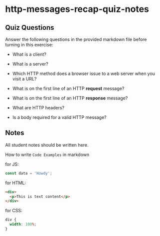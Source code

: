 # http-messages-recap-quiz-notes

## Quiz Questions

Answer the following questions in the provided markdown file before turning in this exercise:

- What is a client?

- What is a server?

- Which HTTP method does a browser issue to a web server when you visit a URL?

- What is on the first line of an HTTP **request** message?

- What is on the first line of an HTTP **response** message?

- What are HTTP headers?

- Is a body required for a valid HTTP message?

## Notes

All student notes should be written here.

How to write `Code Examples` in markdown

for JS:

```javascript
const data = 'Howdy';
```

for HTML:

```html
<div>
  <p>This is text content</p>
</div>
```

for CSS:

```css
div {
  width: 100%;
}
```
